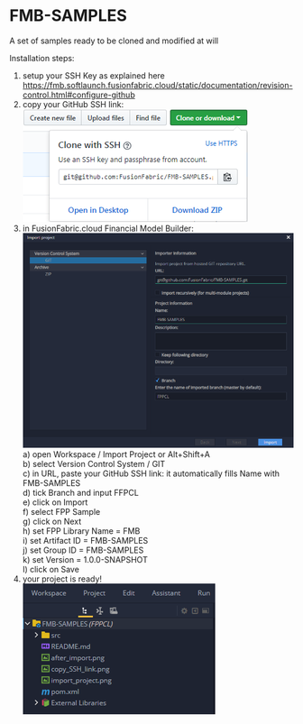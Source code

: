 # FMB-SAMPLES

A set of samples ready to be cloned and modified at will

Installation steps:
1) setup your SSH Key as explained here <br />
https://fmb.softlaunch.fusionfabric.cloud/static/documentation/revision-control.html#configure-github <br />
2) copy your GitHub SSH link: <br />
![Alt text](/copy_SSH_link.png?raw=true "Copy SSH link") <br />
3) in FusionFabric.cloud Financial Model Builder: <br />
![Alt text](/import_project.png?raw=true "Import Project") <br />
	a) open Workspace / Import Project  or  Alt+Shift+A <br />
	b) select Version Control System / GIT   <br />
	c) in URL, paste your GitHub SSH link: it automatically fills Name with FMB-SAMPLES <br />
	d) tick Branch and input FFPCL <br />
	e) click on Import <br />
	f) select FPP Sample <br />
	g) click on Next <br />
	h) set  FPP Library Name = FMB <br />
	i) set  Artifact ID = FMB-SAMPLES <br />
	j) set  Group ID = FMB-SAMPLES <br />
	k) set Version = 1.0.0-SNAPSHOT <br />
	l) click on Save <br />
4) your project is ready! <br />
![Alt text](/after_import.png?raw=true "After Import") <br />
